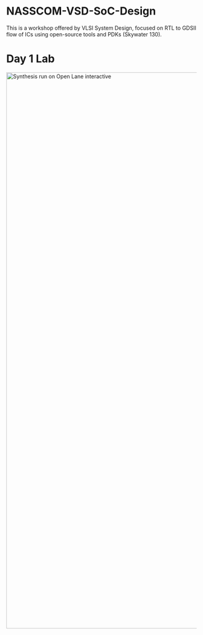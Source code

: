 # NASSCOM-VSD-SoC-Design
This is a workshop offered by VLSI System Design, focused on RTL to GDSII flow of ICs using open-source tools and PDKs (Skywater 130).

# Day 1 Lab

<img width="1470" alt="Synthesis run on Open Lane interactive" src="">

